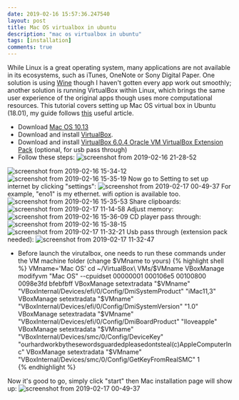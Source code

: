 ```yaml
---
date: 2019-02-16 15:57:36.247540
layout: post
title: Mac OS virtualbox in ubuntu
description: "mac os virtualbox in ubuntu"
tags: [installation]
comments: true
---
```

While Linux is a great operating system, many applications are not available in its ecosystems, such as iTunes, OneNote or Sony Digital Paper. One solution is using [Wine](https://www.winehq.org/) though I haven't gotten every app work out smoothly; another solution is running VirtualBox within Linux, which brings the same user experience of the original apps though uses more computational resources. This tutorial covers setting up Mac OS virtual box in Ubuntu (18.01), my guide follows [this](https://o7planning.org/en/12025/installing-mac-os-x-virtual-machine-on-virtualbox) useful article.

* Download [Mac OS 10.13](https://drive.google.com/open?id=1Tu9QHFU0_msOY44YMq4WrKblSfKXbPcn)
* Download and install [VirtualBox](https://www.virtualbox.org/wiki/VirtualBox). 
* Download and install [VirtualBox 6.0.4 Oracle VM VirtualBox Extension Pack](https://www.virtualbox.org/wiki/Downloads) (optional, for usb pass through)
* Follow these steps:
![screenshot from 2019-02-16 21-28-52](https://user-images.githubusercontent.com/5177427/52908824-30345380-3232-11e9-8618-13de4163a694.png)
<!--excerpt-->
![screenshot from 2019-02-16 15-34-12](https://user-images.githubusercontent.com/5177427/52907003-17657700-320d-11e9-9267-3a3ac39f6710.png)
![screenshot from 2019-02-16 15-35-19](https://user-images.githubusercontent.com/5177427/52907004-17657700-320d-11e9-89f6-91918ca0d865.png)
Now go to Setting to set up internet by clicking "settings":
![screenshot from 2019-02-17 00-49-37](https://user-images.githubusercontent.com/5177427/52910554-f1ac9200-324d-11e9-92cf-6cf7b4ae7ddc.png)
For example, "eno1" is my ethernet. wifi option is available too.
![screenshot from 2019-02-16 15-35-53](https://user-images.githubusercontent.com/5177427/52907006-17657700-320d-11e9-8dcc-77de30540ddf.png)
Share clipboards:
![screenshot from 2019-02-17 11-14-58](https://user-images.githubusercontent.com/5177427/52917993-7b884980-32a6-11e9-8fec-4c0f9733edb4.png)
Adjust memory:
![screenshot from 2019-02-16 15-36-09](https://user-images.githubusercontent.com/5177427/52907007-17fe0d80-320d-11e9-861e-e9df4303f8b1.png)
CD player pass through:
![screenshot from 2019-02-16 15-38-15](https://user-images.githubusercontent.com/5177427/52907008-17fe0d80-320d-11e9-8fae-54d17e1e827d.png)
![screenshot from 2019-02-17 11-32-21](https://user-images.githubusercontent.com/5177427/52918084-e0906f00-32a7-11e9-983d-01e008f13d0f.png)
Usb pass through (extension pack needed):
![screenshot from 2019-02-17 11-32-47](https://user-images.githubusercontent.com/5177427/52918087-e4bc8c80-32a7-11e9-84b2-3568e5550077.png)

* Before launch the virutalbox, one needs to run these commands under the VM machine folder (change $VMname to yours)
{% highlight shell %}
VMname='Mac OS'
cd ~/VirtualBox\ VMs/$VMname
VBoxManage modifyvm "Mac OS" --cpuidset 00000001 000106e5 00100800 0098e3fd bfebfbff 
VBoxManage setextradata "$VMname" "VBoxInternal/Devices/efi/0/Config/DmiSystemProduct" "iMac11,3" 
VBoxManage setextradata "$VMname" "VBoxInternal/Devices/efi/0/Config/DmiSystemVersion" "1.0" 
VBoxManage setextradata "$VMname" "VBoxInternal/Devices/efi/0/Config/DmiBoardProduct" "Iloveapple" 
VBoxManage setextradata "$VMname" "VBoxInternal/Devices/smc/0/Config/DeviceKey" "ourhardworkbythesewordsguardedpleasedontsteal(c)AppleComputerInc" 
VBoxManage setextradata "$VMname" "VBoxInternal/Devices/smc/0/Config/GetKeyFromRealSMC" 1  
{% endhighlight %}

Now it's good to go, simply click "start" then Mac installation page will show up:
![screenshot from 2019-02-17 00-49-37](https://user-images.githubusercontent.com/5177427/52910554-f1ac9200-324d-11e9-92cf-6cf7b4ae7ddc.png)

